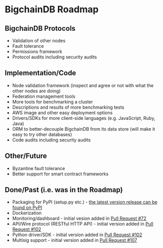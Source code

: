 # BigchainDB Roadmap

## BigchainDB Protocols
* Validation of other nodes
* Fault tolerance
* Permissions framework
* Protocol audits including security audits

## Implementation/Code
* Node validation framework (inspect and agree or not with what the other nodes are doing)
* Federation management tools
* More tools for benchmarking a cluster
* Descriptions and results of more benchmarking tests
* AWS image and other easy deployment options
* Drivers/SDKs for more client-side languages (e.g. JavaScript, Ruby, Java)
* ORM to better-decouple BigchainDB from its data store (will make it easy to try other databases)
* Code audits including security audits

## Other/Future
* Byzantine fault tolerance
* Better support for smart contract frameworks

## Done/Past (i.e. was in the Roadmap)
* Packaging for PyPI (setup.py etc.) - [the latest version release can be found on PyPI](https://pypi.python.org/pypi/BigchainDB)
* Dockerization
* Monitoring/dashboard - initial vesion added in [Pull Request #72](https://github.com/bigchaindb/bigchaindb/pull/72)
* API/Wire protocol (RESTful HTTP API) - initial version added in [Pull Request #102](https://github.com/bigchaindb/bigchaindb/pull/102)
* Python driver/SDK - initial version added in [Pull Request #102](https://github.com/bigchaindb/bigchaindb/pull/102)
* Multisig support - initial version added in [Pull Request #107](https://github.com/bigchaindb/bigchaindb/pull/107)
